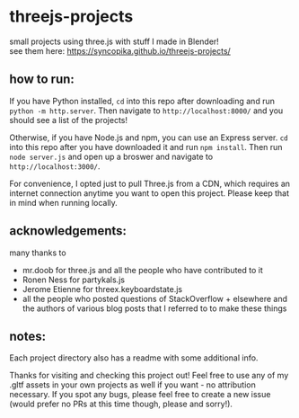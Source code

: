 # threejs-projects
small projects using three.js with stuff I made in Blender!    
see them here: https://syncopika.github.io/threejs-projects/    
    
## how to run:
If you have Python installed, `cd` into this repo after downloading and run `python -m http.server`. Then navigate to `http://localhost:8000/` and you should see a list of the projects!     
    
Otherwise, if you have Node.js and npm, you can use an Express server. `cd` into this repo after you have downloaded it and run `npm install`. Then run `node server.js` and open up a broswer and navigate to `http://localhost:3000/`.    
    
For convenience, I opted just to pull Three.js from a CDN, which requires an internet connection anytime you want to open this project. Please keep that in mind when running locally.    
    
## acknowledgements:    
many thanks to 
- mr.doob for three.js and all the people who have contributed to it
- Ronen Ness for partykals.js
- Jerome Etienne for threex.keyboardstate.js
- all the people who posted questions of StackOverflow + elsewhere and the authors of various blog posts that I referred to to make these things
    
## notes:
Each project directory also has a readme with some additional info.      
    
Thanks for visiting and checking this project out! Feel free to use any of my .gltf assets in your own projects as well if you want - no attribution necessary. If you spot any bugs, please feel free to create a new issue (would prefer no PRs at this time though, please and sorry!).    
    
